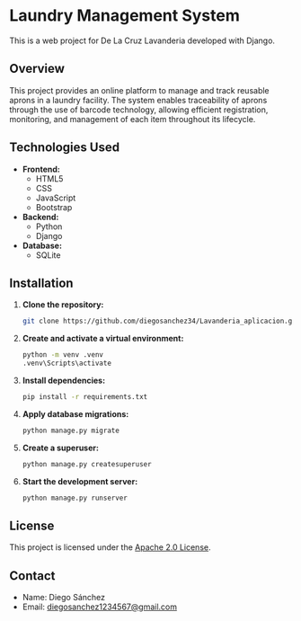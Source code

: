 # Laundry Management System

This is a web project for De La Cruz Lavanderia developed with Django.

## Overview

This project provides an online platform to manage and track reusable aprons in a laundry facility. The system enables traceability of aprons through the use of barcode technology, allowing efficient registration, monitoring, and management of each item throughout its lifecycle.

## Technologies Used

- **Frontend:**
  - HTML5
  - CSS
  - JavaScript
  - Bootstrap
- **Backend:**
  - Python
  - Django
- **Database:**
  - SQLite

## Installation

1.  **Clone the repository:**

    ```bash
    git clone https://github.com/diegosanchez34/Lavanderia_aplicacion.git
    ```

2.  **Create and activate a virtual environment:**

    ```bash
    python -m venv .venv
    .venv\Scripts\activate
    ```

3.  **Install dependencies:**

    ```bash
    pip install -r requirements.txt
    ```

4.  **Apply database migrations:**

    ```bash
    python manage.py migrate
    ```

5.  **Create a superuser:**

    ```bash
    python manage.py createsuperuser
    ```

6.  **Start the development server:**

    ```bash
    python manage.py runserver
    ```

## License

This project is licensed under the [Apache 2.0 License](https://www.apache.org/licenses/LICENSE-2.0).

## Contact

- Name: Diego Sánchez
- Email: diegosanchez1234567@gmail.com
